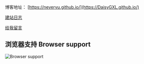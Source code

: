 博客地址： [https://neveryu.github.io/](https://DaisyGXL.github.io/)

[建站日志](https://DaisyGXL.github.io/weblog/)

[给我留言](https://DaisyGXL.github.io/guestbook/)

## 浏览器支持 Browser support

![Browser support](http://iissnan.com/nexus/next/browser-support.png)